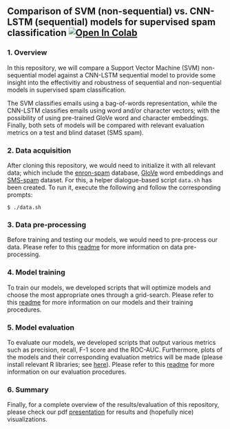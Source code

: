 ## Comparison of SVM (non-sequential) vs. CNN-LSTM (sequential) models for supervised spam classification <a href="https://colab.research.google.com/github/AtreyaSh/spam_detection/blob/master/src/enron_spam.ipynb" target="_parent"><img src="https://colab.research.google.com/assets/colab-badge.svg" alt="Open In Colab"/></a>

### 1. Overview

In this repository, we will compare a Support Vector Machine (SVM) non-sequential model against a CNN-LSTM sequential model to provide some insight into the effectivitiy and robustness of sequential and non-sequential models in supervised spam classification.

The SVM classifies emails using a bag-of-words representation, while the CNN-LSTM classifies emails using word and/or character vectors; with the possibility of using pre-trained GloVe word and character embeddings. Finally, both sets of models will be compared with relevant evaluation metrics on a test and blind dataset (SMS spam).

### 2. Data acquisition

After cloning this repository, we would need to initialize it with all relevant data; which include the [enron-spam](http://www2.aueb.gr/users/ion/data/enron-spam/) database, [GloVe](https://nlp.stanford.edu/projects/glove/) word embeddings and [SMS-spam](https://archive.ics.uci.edu/ml/datasets/SMS+Spam+Collection) dataset. For this, a helper dialogue-based script `data.sh` has been created. To run it, execute the following and follow the corresponding prompts:

```shell
$ ./data.sh
```

### 3. Data pre-processing

Before training and testing our models, we would need to pre-process our data. Please refer to this [readme](/src/docs/pre-processing.md) for more information on data pre-processing.

### 4. Model training

To train our models, we developed scripts that will optimize models and choose the most appropriate ones through a grid-search. Please refer to this [readme](/src/docs/models.md) for more information on our models and their training procedures.

### 5. Model evaluation

To evaluate our models, we developed scripts that output various metrics such as precision, recall, F-1 score and the ROC-AUC. Furthermore, plots of the models and their corresponding evaluation metrics will be made (please install relevant R libraries; see [here](/src/plot_models.R)). Please refer to this [readme](/src/docs/model-evaluation.md) for more information on our evaluation procedures.

### 6. Summary

Finally, for a complete overview of the results/evaluation of this repository, please check our pdf [presentation](/docs/main.pdf) for results and (hopefully nice) visualizations.
